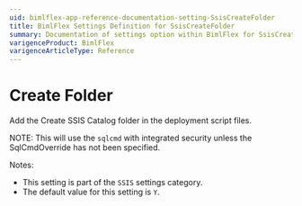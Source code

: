 ```yaml
---
uid: bimlflex-app-reference-documentation-setting-SsisCreateFolder
title: BimlFlex Settings Definition for SsisCreateFolder
summary: Documentation of settings option within BimlFlex for SsisCreateFolder
varigenceProduct: BimlFlex
varigenceArticleType: Reference
---
```


# Create Folder

Add the Create SSIS Catalog folder in the deployment script files.

NOTE: This will use the `sqlcmd` with integrated security unless the SqlCmdOverride has not been specified.

Notes:

* This setting is part of the `SSIS` settings category.
* The default value for this setting is `Y`.
